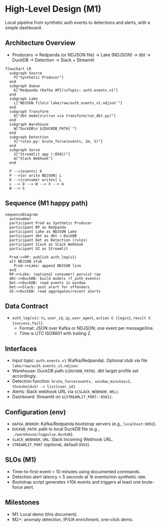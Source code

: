 # High-Level Design (M1)

Local pipeline from synthetic auth events to detections and alerts, with a simple dashboard.

## Architecture Overview
- Producers → Redpanda (or NDJSON file) → Lake (NDJSON) → dbt → DuckDB → Detection → Slack + Streamlit

```mermaid
flowchart LR
  subgraph Source
    P["Synthetic Producer"]
  end
  subgraph Queue
    K["Redpanda (Kafka API)\nTopic: auth.events.v1"]
  end
  subgraph Lake
    L["NDJSON file\n`lake/raw/auth_events_v1.ndjson`"]
  end
  subgraph Transform
    D["dbt models\n(run via transform/run_dbt.py)"]
  end
  subgraph Warehouse
    W["DuckDB\n`${DUCKDB_PATH}`"]
  end
  subgraph Detection
    X["rules.py: brute_force(events, 2m, 5)"]
  end
  subgraph Serve
    S["Streamlit app (:8501)"]
    A["Slack Webhook"]
  end

  P -->|events| K
  P -->|or write NDJSON| L
  K -->|consumer writes| L
  L --> D --> W --> X --> A
  W --> S
```

## Sequence (M1 happy path)
```mermaid
sequenceDiagram
  autonumber
  participant Prod as Synthetic Producer
  participant RP as Redpanda
  participant Lake as NDJSON Lake
  participant dbt as dbt → DuckDB
  participant Det as Detection (rules)
  participant Slack as Slack Webhook
  participant UI as Streamlit

  Prod->>RP: publish auth_log(v1)
  alt NDJSON stub
    Prod->>Lake: append NDJSON line
  end
  RP->>Lake: (optional consumer) persist raw
  dbt->>DuckDB: build models (f_auth_events)
  Det->>DuckDB: read events in window
  Det->>Slack: post alert for offenders
  UI->>DuckDB: read aggregates/recent alerts
```

## Data Contract
- `auth_log(v1)`: `ts`, `user_id`, `ip`, `user_agent`, `action ∈ {login}`, `result ∈ {success,fail}`.
  - Format: JSON over Kafka or NDJSON; one event per message/line.
  - Time is UTC ISO8601 with trailing Z.

## Interfaces
- Input topic: `auth.events.v1` (Kafka/Redpanda). Optional stub via file `lake/raw/auth_events_v1.ndjson`.
- Warehouse: DuckDB path `${DUCKDB_PATH}`. dbt target profile set accordingly.
- Detection function: `brute_force(events, window_minutes=2, threshold=5) -> list[user_id]`.
- Alerts: Slack webhook URL via `${SLACK_WEBHOOK_URL}`.
- Dashboard: Streamlit on `${STREAMLIT_PORT:-8501}`.

## Configuration (env)
- `KAFKA_BROKER`: Kafka/Redpanda bootstrap servers (e.g., `localhost:9092`).
- `DUCKDB_PATH`: path to local DuckDB file (e.g., `./warehouse/logpulse.duckdb`).
- `SLACK_WEBHOOK_URL`: Slack Incoming Webhook URL.
- `STREAMLIT_PORT` (optional, default `8501`).

## SLOs (M1)
- Time-to-first-event < 10 minutes using documented commands.
- Detection alert latency < 5 seconds at 1k events/min synthetic rate.
- Bootstrap script generates ≥10k events and triggers at least one brute-force alert.

## Milestones
- M1: Local demo (this document).
- M2+: anomaly detection, IP/UA enrichment, one-click demo.
